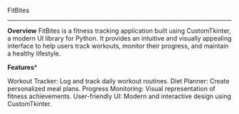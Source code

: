 FitBites
________

******Overview******
FitBites is a fitness tracking application built using CustomTkinter, a modern UI library for Python.
It provides an intuitive and visually appealing interface to help users track workouts, monitor their progress, and maintain a healthy lifestyle.

******Features*******

Workout Tracker: Log and track daily workout routines.
Diet Planner: Create personalized meal plans.
Progress Monitoring: Visual representation of fitness achievements.
User-friendly UI: Modern and interactive design using CustomTkinter.
